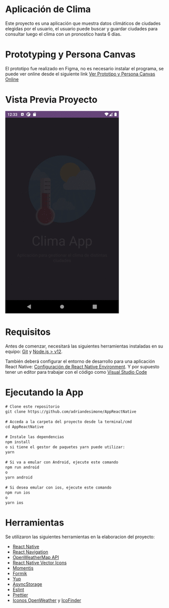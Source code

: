 # Aplicación de Clima
Este proyecto es una aplicación que muestra datos climáticos de ciudades elegidas por el usuario, el usuario puede buscar y guardar ciudades para consultar luego el clima con un pronostico hasta 6 días.

# Prototyping y Persona Canvas
El prototipo fue realizado en Figma, no es necesario instalar el programa, se puede ver online desde el siguiente link [Ver Prototipo y Persona Canvas Online](https://www.figma.com/file/RbcUfuYrI8hzPMzERBanGT/weather-app-(Community)?node-id=0%3A1)

# Vista Previa Proyecto
![image description](climaapp.gif)

# Requisitos
Antes de comenzar, necesitará las siguientes herramientas instaladas en su equipo: [Git](https://git-scm.com/) y [Node.js > v12](https://nodejs.org/en/).

También deberá configurar el entorno de desarrollo para una aplicación React Native: [Configuración de React Native Environment](https://reactnative.dev/docs/environment-setup). Y por supuesto tener un editor para trabajar con el código como [Visual Studio Code](https://code.visualstudio.com/)

# Ejecutando la App
```
# Clone este repositorio
git clone https://github.com/adriandesimone/AppReactNative

# Acceda a la carpeta del proyecto desde la terminal/cmd
cd AppReactNative

# Instale las dependencias
npm install
o si tiene el gestor de paquetes yarn puede utilizar:
yarn

# Si va a emular con Android, ejecute este comando
npm run android
o
yarn android

# Si desea emular con ios, ejecute este comando
npm run ios
o
yarn ios
```

# Herramientas
Se utilizaron las siguientes herramientas en la elaboracion del proyecto:

* [React Native](https://reactnative.dev/)
* [React Navigation](https://reactnavigation.org/)
* [OpenWeatherMap API](https://openweathermap.org/api)
* [React Native Vector Icons](https://github.com/oblador/react-native-vector-icons)
* [Momentjs](https://momentjs.com/)
* [Formik](https://formik.org/)
* [Yup](https://github.com/jquense/yup)
* [AsyncStorage](https://github.com/react-native-async-storage/async-storage)
* [Eslint](https://eslint.org/)
* [Prettier](https://prettier.io/)
* [Iconos OpenWeather](https://github.com/yuvraaaj/openweathermap-api-icons/tree/master/icons) y [IcoFinder](https://www.iconfinder.com)
